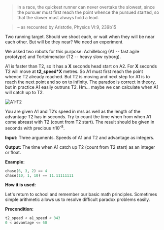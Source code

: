 > In a race, the quickest runner can never overtake the slowest,
> since the pursuer must first reach the point whence the pursued started,
> so that the slower must always hold a lead.

> – as recounted by Aristotle, Physics VI:9, 239b15

Two running target. Should we shoot each, or wait when they will be near each other.
But will be they near? We need an experiment.

We asked two robots for this purpose:
Achilleborg (A1 -- fast agile prototype) and Tortoimenator (T2 -- heavy slow cyborg).


A1 is faster than T2, so it has a **X** seconds head start on A2.
For **X** seconds T2 will move at **t2_speed*X** metres.
So A1 must first reach the point whence T2 already reached.
But T2 is moving and next step for A1 is to reach the next point and so on to infinity.
The paradox is correct in theory,
but in practice A1 easily outruns T2. Hm... maybe we can calculate when A1 will catch up to T2.

![A1-T2](A1-T2.png)

You are given A1 and T2’s speed in m/s as well as the length of the advantage T2 has in seconds.
Try to count the time when from when A1 come abreast with T2 (count from T2 start).
The result should be given in seconds with precious &plusmn;10<sup>-8</sup>.

**Input:** Three arguments. Speeds of A1 and T2 and advantage as integers.

**Output:** The time when A1 catch up T2 (count from T2 start) as an integer or float.

**Example:**

```python
chase(6, 3, 2) == 4
chase(10, 1, 10) == 11.11111111
```

**How it is used:**

Let's return to school and remember our basic math principles.
Sometimes simple arithmetic allows us to resolve difficult paradox problems easily.

**Precondition:**
```python
t2_speed < a1_speed < 343
0 < advantage <= 60
```
